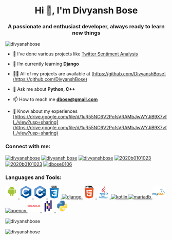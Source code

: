 <h1 align="center">Hi 👋, I'm Divyansh Bose</h1>
<h3 align="center">A passionate and enthusiast developer, always ready to learn new things</h3>

<p align="left"> <img src="https://komarev.com/ghpvc/?username=divyanshbose&label=Profile%20views&color=0e75b6&style=flat" alt="divyanshbose" /> </p>

- 🔭 I’ve done various projects like [Twitter Sentiment Analysis](https://github.com/DivyanshBose/DataScience-Project-Twitter-Sentiment-Analysis)

- 🌱 I’m currently learning **Django**

- 👨‍💻 All of my projects are available at [https://github.com/DivyanshBose](https://github.com/DivyanshBose)

- 💬 Ask me about **Python, C++**

- 📫 How to reach me **dbose@gmail.com**

- 📄 Know about my experiences [https://drive.google.com/file/d/1uR55NC6V2PofsVRAMbJwWYJiB9X7vfI_/view?usp=sharing](https://drive.google.com/file/d/1uR55NC6V2PofsVRAMbJwWYJiB9X7vfI_/view?usp=sharing)

<h3 align="left">Connect with me:</h3>
<p align="left">
<a href="https://twitter.com/divyanshbose" target="blank"><img align="center" src="https://raw.githubusercontent.com/rahuldkjain/github-profile-readme-generator/master/src/images/icons/Social/twitter.svg" alt="divyanshbose" height="30" width="40" /></a>
<a href="https://linkedin.com/in/divyansh bose" target="blank"><img align="center" src="https://raw.githubusercontent.com/rahuldkjain/github-profile-readme-generator/master/src/images/icons/Social/linked-in-alt.svg" alt="divyansh bose" height="30" width="40" /></a>
<a href="https://www.codechef.com/users/divyanshbose" target="blank"><img align="center" src="https://cdn.jsdelivr.net/npm/simple-icons@3.1.0/icons/codechef.svg" alt="divyanshbose" height="30" width="40" /></a>
<a href="https://www.hackerrank.com/2020b0101023" target="blank"><img align="center" src="https://raw.githubusercontent.com/rahuldkjain/github-profile-readme-generator/master/src/images/icons/Social/hackerrank.svg" alt="2020b0101023" height="30" width="40" /></a>
<a href="https://www.leetcode.com/2020b0101023" target="blank"><img align="center" src="https://raw.githubusercontent.com/rahuldkjain/github-profile-readme-generator/master/src/images/icons/Social/leet-code.svg" alt="2020b0101023" height="30" width="40" /></a>
<a href="https://auth.geeksforgeeks.org/user/dbose0106" target="blank"><img align="center" src="https://raw.githubusercontent.com/rahuldkjain/github-profile-readme-generator/master/src/images/icons/Social/geeks-for-geeks.svg" alt="dbose0106" height="30" width="40" /></a>
</p>

<h3 align="left">Languages and Tools:</h3>
<p align="left"> <a href="https://developer.android.com" target="_blank" rel="noreferrer"> <img src="https://raw.githubusercontent.com/devicons/devicon/master/icons/android/android-original-wordmark.svg" alt="android" width="40" height="40"/> </a> <a href="https://www.cprogramming.com/" target="_blank" rel="noreferrer"> <img src="https://raw.githubusercontent.com/devicons/devicon/master/icons/c/c-original.svg" alt="c" width="40" height="40"/> </a> <a href="https://www.w3schools.com/cpp/" target="_blank" rel="noreferrer"> <img src="https://raw.githubusercontent.com/devicons/devicon/master/icons/cplusplus/cplusplus-original.svg" alt="cplusplus" width="40" height="40"/> </a> <a href="https://www.w3schools.com/css/" target="_blank" rel="noreferrer"> <img src="https://raw.githubusercontent.com/devicons/devicon/master/icons/css3/css3-original-wordmark.svg" alt="css3" width="40" height="40"/> </a> <a href="https://www.djangoproject.com/" target="_blank" rel="noreferrer"> <img src="https://cdn.worldvectorlogo.com/logos/django.svg" alt="django" width="40" height="40"/> </a> <a href="https://www.w3.org/html/" target="_blank" rel="noreferrer"> <img src="https://raw.githubusercontent.com/devicons/devicon/master/icons/html5/html5-original-wordmark.svg" alt="html5" width="40" height="40"/> </a> <a href="https://www.java.com" target="_blank" rel="noreferrer"> <img src="https://raw.githubusercontent.com/devicons/devicon/master/icons/java/java-original.svg" alt="java" width="40" height="40"/> </a> <a href="https://kotlinlang.org" target="_blank" rel="noreferrer"> <img src="https://www.vectorlogo.zone/logos/kotlinlang/kotlinlang-icon.svg" alt="kotlin" width="40" height="40"/> </a> <a href="https://mariadb.org/" target="_blank" rel="noreferrer"> <img src="https://www.vectorlogo.zone/logos/mariadb/mariadb-icon.svg" alt="mariadb" width="40" height="40"/> </a> <a href="https://www.mysql.com/" target="_blank" rel="noreferrer"> <img src="https://raw.githubusercontent.com/devicons/devicon/master/icons/mysql/mysql-original-wordmark.svg" alt="mysql" width="40" height="40"/> </a> <a href="https://opencv.org/" target="_blank" rel="noreferrer"> <img src="https://www.vectorlogo.zone/logos/opencv/opencv-icon.svg" alt="opencv" width="40" height="40"/> </a> <a href="https://www.oracle.com/" target="_blank" rel="noreferrer"> <img src="https://raw.githubusercontent.com/devicons/devicon/master/icons/oracle/oracle-original.svg" alt="oracle" width="40" height="40"/> </a> <a href="https://pandas.pydata.org/" target="_blank" rel="noreferrer"> <img src="https://raw.githubusercontent.com/devicons/devicon/2ae2a900d2f041da66e950e4d48052658d850630/icons/pandas/pandas-original.svg" alt="pandas" width="40" height="40"/> </a> <a href="https://www.python.org" target="_blank" rel="noreferrer"> <img src="https://raw.githubusercontent.com/devicons/devicon/master/icons/python/python-original.svg" alt="python" width="40" height="40"/> </a> </p>

<p><img align="center" src="https://github-readme-stats.vercel.app/api/top-langs?username=divyanshbose&show_icons=true&locale=en&layout=compact" alt="divyanshbose" /></p>

<p><img align="center" src="https://github-readme-streak-stats.herokuapp.com/?user=divyanshbose&" alt="divyanshbose" /></p>
